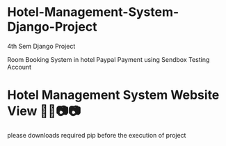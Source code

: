 # Hotel-Management-System-Django-Project
4th Sem Django Project 



Room Booking System in hotel 
Paypal Payment using Sendbox Testing Account 


# Hotel Management System Website View 🎥🎥📷📷
please downloads required pip before the execution of project 



